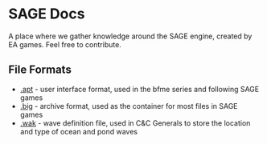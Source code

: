 # SAGE Docs

A place where we gather knowledge around the SAGE engine, created by EA games. Feel free to contribute.

## File Formats

* [.apt](file-formats/apt/) - user interface format, used in the bfme series and following SAGE games
* [.big](file-formats/big/) - archive format, used as the container for most files in SAGE games
* [.wak](file-formats/wak/) - wave definition file, used in C&C Generals to store the location and type of ocean and pond waves